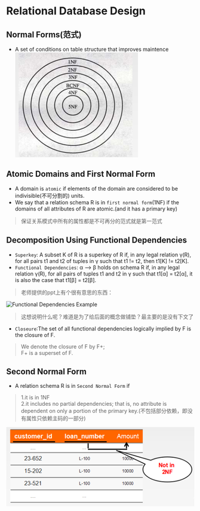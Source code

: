 # Relational Database Design

## Normal Forms(范式)
- A set of conditions on table structure that improves maintence<br>
![Normal Forms](images/normalForms.png)<br>

## Atomic Domains and First Normal Form
- A domain is `atomic` if elements of the domain are considered to be indivisible(不可分割的)
units.
- We say that a relation schema R is in `first normal form`(1NF) if the domains of
all attributes of R are atomic.(and it has a primary key)
> 保证关系模式中所有的属性都是不可再分的范式就是第一范式<br>

## Decomposition Using Functional Dependencies
- `Superkey`: A subset K of R is a superkey of R if, in any legal relation γ(R), for
all pairs t1 and t2 of tuples in γ such that t1 != t2, then t1[K] != t2[K].
- `Functional Dependencies`: α ——> β holds on schema R if, in any legal relation γ(R),
for all pairs of tuples t1 and t2 in γ such that t1[α] = t2[α], it is also the case
that t1[β] = t2[β].
> 老师提供的ppt上有个很有意思的东西：<br>

![Functional Dependencies Example](images/functional-dependence.png)<br>
> 这想说明什么呢？难道是为了给后面的概念做铺垫？最主要的是没有下文了<br>

- `Closeure`:The set of all functional dependencies logically implied by F is the closure of F.
> We denote the closure of F by F+; <br>
> F+ is a superset of F.<br>

## Second Normal Form
- A relation schema R is in `Second Normal Form` if
> 1.it is in 1NF<br>
> 2.it includes no partial dependencies; that is, no attribute is dependent on only
a portion of the primary key.(不包括部分依赖，即没有属性只依赖主码的一部分)<br>

![Second Normal Form](images/2NF.png)<br>
